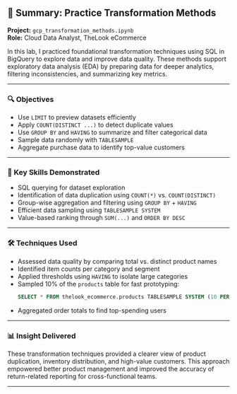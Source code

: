 ## 📄 Summary: Practice Transformation Methods  
**Project:** `gcp_transformation_methods.ipynb`  
**Role:** Cloud Data Analyst, TheLook eCommerce  

In this lab, I practiced foundational transformation techniques using SQL in BigQuery to explore data and improve data quality. These methods support exploratory data analysis (EDA) by preparing data for deeper analytics, filtering inconsistencies, and summarizing key metrics.

---

### 🔍 Objectives
- Use `LIMIT` to preview datasets efficiently
- Apply `COUNT(DISTINCT ...)` to detect duplicate values
- Use `GROUP BY` and `HAVING` to summarize and filter categorical data
- Sample data randomly with `TABLESAMPLE`
- Aggregate purchase data to identify top-value customers

---

### 🧠 Key Skills Demonstrated
- SQL querying for dataset exploration
- Identification of data duplication using `COUNT(*)` vs. `COUNT(DISTINCT)`
- Group-wise aggregation and filtering using `GROUP BY` + `HAVING`
- Efficient data sampling using `TABLESAMPLE SYSTEM`
- Value-based ranking through `SUM(...)` and `ORDER BY DESC`

---

### 🛠️ Techniques Used
- Assessed data quality by comparing total vs. distinct product names
- Identified item counts per category and segment
- Applied thresholds using `HAVING` to isolate large categories
- Sampled 10% of the `products` table for fast prototyping:
  ```sql
  SELECT * FROM thelook_ecommerce.products TABLESAMPLE SYSTEM (10 PERCENT)
  ```
- Aggregated order totals to find top-spending users

---

### 📊 Insight Delivered
These transformation techniques provided a clearer view of product duplication, inventory distribution, and high-value customers. This approach empowered better product management and improved the accuracy of return-related reporting for cross-functional teams.

---
